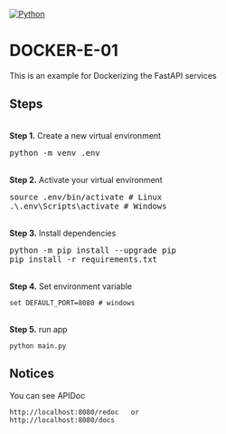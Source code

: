 [![Python](https://img.shields.io/badge/python-3.7-green)](https://www.python.org/downloads/release/python-370/)
# DOCKER-E-01
<p> This is an example for Dockerizing the FastAPI services</p>

## Steps
<br/>
<b>Step 1.</b> Create a new virtual environment 
<pre>
python -m venv .env
</pre> 
<br/>
<b>Step 2.</b> Activate your virtual environment
<pre>
source .env/bin/activate # Linux
.\.env\Scripts\activate # Windows 
</pre>
<br/>
<b>Step 3.</b> Install dependencies
<pre>
python -m pip install --upgrade pip
pip install -r requirements.txt
</pre>
<br/>
<b>Step 4.</b> Set environment variable
<pre><code>set DEFAULT_PORT=8080 # windows</code></pre>
<br/>
<b>Step 5.</b> run app
<pre><code>python main.py</code></pre>

<h2> Notices</h2>
You can see APIDoc
<pre><code>http://localhost:8080/redoc   or</code>
<code>http://localhost:8080/docs   </code></pre> 